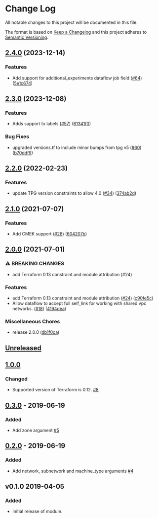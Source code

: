 # Change Log

All notable changes to this project will be documented in this file.

The format is based on [Keep a Changelog](http://keepachangelog.com/) and this
project adheres to [Semantic Versioning](http://semver.org/).

## [2.4.0](https://github.com/terraform-google-modules/terraform-google-dataflow/compare/v2.3.0...v2.4.0) (2023-12-14)


### Features

* Add support for additional_experiments dataflow job field ([#64](https://github.com/terraform-google-modules/terraform-google-dataflow/issues/64)) ([5e1c674](https://github.com/terraform-google-modules/terraform-google-dataflow/commit/5e1c674624b660c6d63aa571dfeccafbdfc279f1))

## [2.3.0](https://github.com/terraform-google-modules/terraform-google-dataflow/compare/v2.2.0...v2.3.0) (2023-12-08)


### Features

* Adds support to labels ([#57](https://github.com/terraform-google-modules/terraform-google-dataflow/issues/57)) ([61341f0](https://github.com/terraform-google-modules/terraform-google-dataflow/commit/61341f0fd2b6d0dc2c381484c1acd947da6de533))


### Bug Fixes

* upgraded versions.tf to include minor bumps from tpg v5 ([#60](https://github.com/terraform-google-modules/terraform-google-dataflow/issues/60)) ([b70ddf9](https://github.com/terraform-google-modules/terraform-google-dataflow/commit/b70ddf99fc4a1ee4a86f114a5d4783dc52d911db))

## [2.2.0](https://github.com/terraform-google-modules/terraform-google-dataflow/compare/v2.1.0...v2.2.0) (2022-02-23)


### Features

* update TPG version constraints to allow 4.0 ([#34](https://github.com/terraform-google-modules/terraform-google-dataflow/issues/34)) ([374ab2d](https://github.com/terraform-google-modules/terraform-google-dataflow/commit/374ab2d2c7cd05ce1a156400d8fe6ce48d7a4a91))

## [2.1.0](https://www.github.com/terraform-google-modules/terraform-google-dataflow/compare/v2.0.0...v2.1.0) (2021-07-07)


### Features

* Add CMEK support ([#28](https://www.github.com/terraform-google-modules/terraform-google-dataflow/issues/28)) ([604207b](https://www.github.com/terraform-google-modules/terraform-google-dataflow/commit/604207be49d1b11a854eed68067979b8148aadd7))

## [2.0.0](https://www.github.com/terraform-google-modules/terraform-google-dataflow/compare/v1.0.0...v2.0.0) (2021-07-01)


### ⚠ BREAKING CHANGES

* add Terraform 0.13 constraint and module attribution (#24)

### Features

* add Terraform 0.13 constraint and module attribution ([#24](https://www.github.com/terraform-google-modules/terraform-google-dataflow/issues/24)) ([c90fe5c](https://www.github.com/terraform-google-modules/terraform-google-dataflow/commit/c90fe5c86a440c1e92614c466a77709dd4e3b261))
* Allow dataflow to accept full self_link for working with shared vpc networks. ([#18](https://www.github.com/terraform-google-modules/terraform-google-dataflow/issues/18)) ([4194dea](https://www.github.com/terraform-google-modules/terraform-google-dataflow/commit/4194dea146a1dc8483157d03acbc44e9d122b6bd))


### Miscellaneous Chores

* release 2.0.0 ([db1f0ca](https://www.github.com/terraform-google-modules/terraform-google-dataflow/commit/db1f0ca715c09e56e8676e8712c28941b191a685))

## [Unreleased]

## [1.0.0]

### Changed

- Supported version of Terraform is 0.12. [#8]

## [0.3.0] - 2019-06-19

### Added

* Add zone argument [#5]

## [0.2.0] - 2019-06-19

### Added

* Add network, subnetwork and machine_type arguments [#4]

## v0.1.0 2019-04-05

### Added

* Initial release of module.

[Unreleased]: https://github.com/terraform-google-modules/terraform-google-kubernetes-engine/compare/v1.0.0...HEAD
[1.0.0]: https://github.com/terraform-google-modules/terraform-google-dataflow/compare/v0.3.0...v1.0.0
[0.3.0]: https://github.com/terraform-google-modules/terraform-google-dataflow/compare/v0.2.0...v0.3.0
[0.2.0]: https://github.com/terraform-google-modules/terraform-google-dataflow/compare/v0.1.0...v0.2.0

[#8]: https://github.com/terraform-google-modules/terraform-google-dataflow/pull/8
[#5]: https://github.com/terraform-google-modules/terraform-google-dataflow/pull/5
[#4]: https://github.com/terraform-google-modules/terraform-google-dataflow/pull/4
